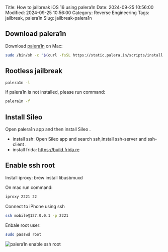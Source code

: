 Title: How to jailbreak iOS 16 using palera1n
Date: 2024-09-25 10:56:00
Modified: 2024-09-25 10:56:00
Category: Reverse Engineering
Tags: jailbreak, palera1n
Slug: jailbreak-palera1n

## Download palera1n

Download [palera1n](https://palera.in/download/?tab=macos) on Mac:
```bash
sudo /bin/sh -c "$(curl -fsSL https://static.palera.in/scripts/install.sh)"
```

## Rootless jailbreak
```bash
palera1n -l
```

If palera1n is not installed, please run command:
```bash
palera1n -f
```

## Install Sileo
Open palera1n app and then install Sileo .

- install ssh: Open Sileo app and search ssh,install ssh-server and ssh-client .
- install frida: https://build.frida.re

## Enable ssh root

Install iproxy: brew install libusbmuxd

On mac run command:
```bash
iproxy 2221 22
```

Connect to iPhone using ssh
```bash
ssh mobile@127.0.0.1 -p 2221
```

Enbale root user:
```bash
sudo passwd root
```

![palera1n enable ssh root]({static}/images/palera1n_enable_ssh_root.png)
